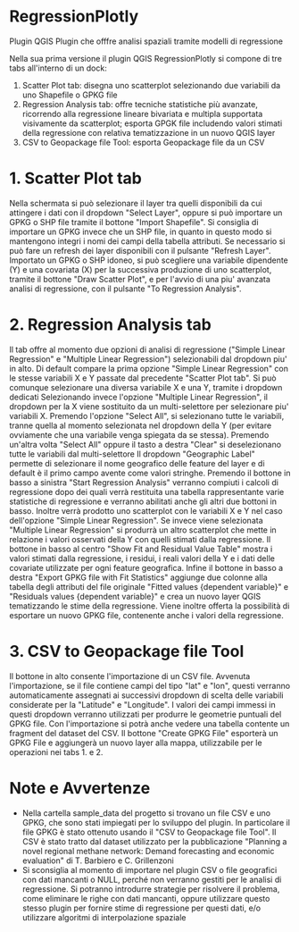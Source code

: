 # RegressionPlotly
Plugin QGIS Plugin che offfre analisi spaziali tramite modelli di regressione

Nella sua prima versione il plugin QGIS RegressionPlotly si compone di tre tabs all'interno di un dock:
1. Scatter Plot tab: disegna uno scatterplot selezionando due variabili da uno Shapefile o GPKG file
2. Regression Analysis tab: offre tecniche statistiche più avanzate, ricorrendo alla regressione lineare bivariata e multipla supportata visivamente da scatterplot; esporta GPGK file includendo valori stimati della regressione con relativa tematizzazione in un nuovo QGIS layer
3. CSV to Geopackage file Tool: esporta Geopackage file da un CSV

  
# 1. Scatter Plot tab
Nella schermata si può selezionare il layer tra quelli disponibili da cui attingere i dati con il dropdown "Select Layer", oppure si può importare un GPKG o SHP file tramite il bottone "Import Shapefile". Si consiglia di importare un GPKG invece che un SHP file, in quanto in questo modo si mantengono integri i nomi dei campi della tabella attributi. Se necessario si può fare un refresh dei layer disponibili con il pulsante "Refresh Layer".
Importato un GPKG o SHP idoneo, si può scegliere una variabile dipendente (Y) e una covariata (X) per la successiva produzione di uno scatterplot, tramite il bottone "Draw Scatter Plot", e per l'avvio di una piu' avanzata analisi di regressione, con il pulsante "To Regression Analysis".

# 2. Regression Analysis tab
Il tab offre al momento due opzioni di analisi di regressione ("Simple Linear Regression" e "Multiple Linear Regression") selezionabili dal dropdown piu' in alto.
Di default compare la prima opzione "Simple Linear Regression" con le stesse variabili X e Y passate dal precedente "Scatter Plot tab". Si può comunque selezionare una diversa variabile X e una Y, tramite i dropdown dedicati
Selezionando invece l'opzione "Multiple Linear Regression", il dropdown per la X viene sostituito da un multi-selettore per selezionare piu' variabili X. Premendo l'opzione "Select All", si selezionano tutte le variabili, tranne quella al momento selezionata nel dropdown della Y (per evitare ovviamente che una variabile venga spiegata da se stessa). Premendo un'altra volta "Select All" oppure il tasto a destra "Clear" si deselezionano tutte le variabili dal multi-selettore
Il dropdown "Geographic Label" permette di selezionare il nome geografico delle feature del layer e di default è il primo campo avente come valori stringhe.
Premendo il bottone in basso a sinistra "Start Regression Analysis" verranno compiuti i calcoli di regressione dopo dei quali verrà restituita una tabella rappresentante varie statistiche di regressione e verranno abilitati anche gli altri due bottoni in basso. Inoltre verrà prodotto uno scatterplot con le variabili X e Y nel caso dell'opzione "Simple Linear Regression". Se invece viene selezionata "Multiple Linear Regression" si produrrà un altro scatterplot che mette in relazione i valori osservati della Y con quelli stimati dalla regressione.
Il bottone in basso al centro "Show Fit and Residual Value Table" mostra i valori stimati dalla regressione, i residui, i reali valori della Y e i dati delle covariate utilizzate per ogni feature geografica.
Infine il bottone in basso a destra "Export GPKG file with Fit Statistics" aggiunge due colonne alla tabella degli attributi del file originale "Fitted values {dependent variable}" e "Residuals values {dependent variable}" e crea un nuovo layer QGIS tematizzando le stime della regressione. Viene inoltre offerta la possibilità di esportare un nuovo GPKG file, contenente anche i valori della regressione.

# 3. CSV to Geopackage file Tool
Il bottone in alto consente l'importazione di un CSV file. Avvenuta l'importazione, se il file contiene campi del tipo "lat" e "lon", questi verranno automaticamente assegnati ai successivi dropdown di scelta delle variabili considerate per la "Latitude" e "Longitude". I valori dei campi immessi in questi dropdown verranno utilizzati per produrre le geometrie puntuali del GPKG file. Con l'importazione si potrà anche vedere una tabella contente un fragment del dataset del CSV.
Il bottone "Create GPKG File" esporterà un GPKG File e aggiungerà un nuovo layer alla mappa, utilizzabile per le operazioni nei tabs 1. e 2.

# Note e Avvertenze
- Nella cartella sample_data del progetto si trovano un file CSV e uno GPKG, che sono stati impiegati per lo sviluppo del plugin. In particolare il file GPKG è stato ottenuto usando il "CSV to Geopackage file Tool". Il CSV è stato tratto dal dataset utilizzato per la pubblicazione "Planning a novel regional methane network: Demand forecasting and economic evaluation" di T. Barbiero e C. Grillenzoni
- Si sconsiglia al momento di importare nel plugin CSV o file geografici con dati mancanti o NULL, perché non verranno gestiti per le analisi di regressione. Si potranno introdurre strategie per risolvere il problema, come eliminare le righe con dati mancanti, oppure utilizzare questo stesso plugin per fornire stime di regressione per questi dati, e/o utilizzare algoritmi di interpolazione spaziale



